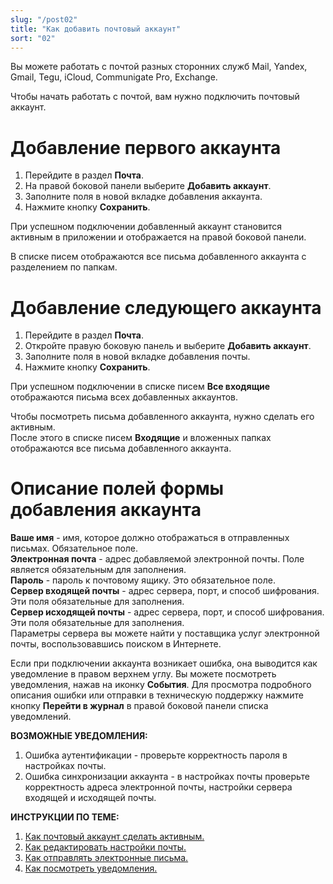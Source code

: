 ```yaml
---
slug: "/post02"
title: "Как добавить почтовый аккаунт"
sort: "02"
---
```


Вы можете работать с почтой разных сторонних служб Mail, Yandex, Gmail, Tegu, iCloud, Communigate Pro, Exchange.

Чтобы начать работать с почтой, вам нужно подключить почтовый аккаунт.

# Добавление первого аккаунта

1. Перейдите в раздел **Почта**.  
2. На правой боковой панели выберите **Добавить аккаунт**.  
3. Заполните поля в новой вкладке добавления аккаунта.  
4. Нажмите кнопку **Сохранить**.  

При успешном подключении добавленный аккаунт становится активным в приложении и отображается на правой боковой панели.  

В списке писем отображаются все письма добавленного аккаунта с разделением по папкам.  

# Добавление следующего аккаунта

1. Перейдите в раздел **Почта**.  
2. Откройте правую боковую панель и выберите **Добавить аккаунт**.  
3. Заполните поля в новой вкладке добавления почты.  
4. Нажмите кнопку **Сохранить**.  

При успешном подключении в списке писем **Все входящие** отображаются письма всех добавленных аккаунтов.

Чтобы посмотреть письма добавленного аккаунта, нужно сделать его активным.  
После этого в списке писем **Входящие** и вложенных папках отображаются все письма добавленного аккаунта.

# Описание полей формы добавления аккаунта

**Ваше имя** - имя, которое должно отображаться в отправленных письмах. Обязательное поле.   
**Электронная почта** - адрес добавляемой электронной почты. Поле является обязательным для заполнения.  
**Пароль** - пароль к почтовому ящику. Это обязательное поле.  
**Сервер входящей почты** - адрес сервера, порт, и способ шифрования. Эти поля обязательные для заполнения.   
**Сервер исходящей почты** - адрес сервера, порт, и способ шифрования. Эти поля обязательные для заполнения.  
Параметры сервера вы можете найти у поставщика услуг электронной почты, воспользовавшись поиском в Интернете.  

Если при подключении аккаунта возникает ошибка, она выводится как уведомление в правом верхнем углу. Вы можете посмотреть уведомления, нажав на иконку **События**. Для просмотра подробного описания ошибки или отправки в техническую поддержку нажмите кнопку **Перейти в журнал** в правой боковой панели списка уведомлений.

**ВОЗМОЖНЫЕ УВЕДОМЛЕНИЯ:** 

1. Ошибка аутентификации - проверьте корректность пароля в настройках почты.
2. Ошибка синхронизации аккаунта - в настройках почты проверьте корректность адреса электронной почты, настройки сервера входящей и исходящей почты.  

**ИНСТРУКЦИИ ПО ТЕМЕ:**  
1. [Как почтовый аккаунт сделать активным.](https://docs.cryptoarm.ru/06-v3.2-Beta/003-mail/select-account)  
2. [Как редактировать настройки почты.](https://docs.cryptoarm.ru/06-v3.2-Beta/003-mail/edit-account)  
3. [Как отправлять электронные письма.](https://docs.cryptoarm.ru/06-v3.2-Beta/003-mail/send-mail)  
4. [Как посмотреть уведомления.](https://docs.cryptoarm.ru/06-v3.2-Beta/007-cryptoarm/notifications)  

